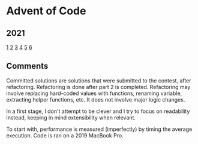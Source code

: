 # Advent of Code

## 2021

[1](src/2021/01/index.js)
[2](src/2021/02/index.js)
[3](src/2021/03/index.js)
[4](src/2021/04/index.js)
[5](src/2021/05/index.js)
[6](src/2021/06/index.js)

## Comments

Committed solutions are solutions that were submitted to the contest, after refactoring. Refactoring is done after part 2 is completed. Refactoring may involve replacing hard-coded values with functions, renaming variable, extracting helper functions, etc. It does not involve major logic changes.

In a first stage, I don't attempt to be clever and I try to focus on readability instead, keeping in mind extensibility when relevant.

To start with, performance is measured (imperfectly) by timing the average execution. Code is ran on a 2019 MacBook Pro.
